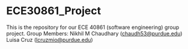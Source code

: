 # ECE30861_Project
This is the repository for our ECE 40861 (software engineering) group project. 
Group Members:
Nikhil M Chaudhary (chaudh53@purdue.edu)
Luisa Cruz (lcruzmio@purdue.edu)
